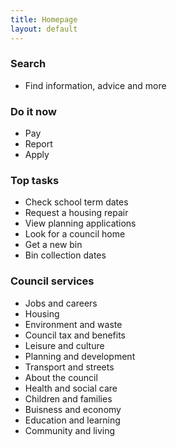 ```yaml
---
title: Homepage
layout: default
---
```


### Search
- Find information, advice and more

### Do it now
- Pay
- Report
- Apply

### Top tasks
- Check school term dates
- Request a housing repair
- View planning applications
- Look for a council home
- Get a new bin
- Bin collection dates

### Council services
- Jobs and careers
- Housing
- Environment and waste
- Council tax and benefits
- Leisure and culture
- Planning and development
- Transport and streets
- About the council
- Health and social care
- Children and families
- Buisness and economy
- Education and learning
- Community and living






